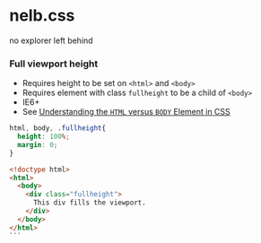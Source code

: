 # nelb.css
no explorer left behind

### Full viewport height

* Requires height to be set on `<html>` and `<body>`
* Requires element with class `fullheight` to be a child of `<body>`
* IE6+
* See [Understanding the `HTML` versus `BODY` Element in CSS](http://phrogz.net/css/htmlvsbody.html)

```css
html, body, .fullheight{
  height: 100%;
  margin: 0;
}
```

````html
<!doctype html>
<html>
  <body>
    <div class="fullheight">
      This div fills the viewport.
    </div>
  </body>
</html>
```

